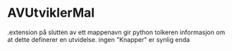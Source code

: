 # AVUtviklerMal
.extension på slutten av ett mappenavn gir python tolkeren informasjon om at dette definerer en utvidelse.
ingen "Knapper" er synlig enda
